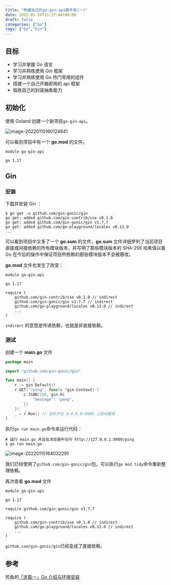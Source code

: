 ```yaml
---
title: "构建自己的go-gin-api脚手架(一)"
date: 2022-01-10T15:37:44+08:00
draft: false
categories: ["Go"]
tags: ["Go","Gin"]
---
```


## 目标

+ 学习并掌握 Go 语言
+ 学习并熟练使用 Gin 框架
+ 学习并熟练使用 Go 热门常用的组件
+ 搭建一个自己开箱即用的 api 框架
+ 锻炼自己的封装抽象能力

## 初始化

使用 Goland 创建一个新项目`go-gin-api`。

![image-20220110160124841](https://image.chance.fyi/image-20220110160124841.png)

可以看到项目中有一个 **go.mod** 的文件。

```
module go-gin-api

go 1.17
```

## Gin

### 安装

下载并安装 Gin ：

```shell
$ go get -u github.com/gin-gonic/gin
go get: added github.com/gin-contrib/sse v0.1.0
go get: added github.com/gin-gonic/gin v1.7.7
go get: added github.com/go-playground/locales v0.13.0
...
```

可以看到项目中又多了一个 **go.sum** 的文件，**go.sum** 文件详细罗列了当前项目直接或间接依赖的所有模块版本，并写明了那些模块版本的 SHA-256 哈希值以备 Go 在今后的操作中保证项目所依赖的那些模块版本不会被篡改。

**go.mod** 文件也发生了改变：

```
module go-gin-api

go 1.17

require (
	github.com/gin-contrib/sse v0.1.0 // indirect
	github.com/gin-gonic/gin v1.7.7 // indirect
	github.com/go-playground/locales v0.13.0 // indirect
	...
)
```

`indirect` 的意思是传递依赖，也就是非直接依赖。

### 测试

创建一个 **main.go** 文件

```go
package main

import "github.com/gin-gonic/gin"

func main() {
	r := gin.Default()
	r.GET("/ping", func(c *gin.Context) {
		c.JSON(200, gin.H{
			"message": "pong",
		})
	})
	_ = r.Run() // 监听并在 0.0.0.0:8080 上启动服务
}
```

执行`go run main.go`命令来运行代码：

```shell
# 运行 main.go 并且在浏览器中访问 http://127.0.0.1:8080/ping
$ go run main.go
```

![image-20220110164032291](https://image.chance.fyi/image-20220110164032291.png)

我们已经使用了`github.com/gin-gonic/gin`包，可以执行`go mod tidy`命令重新整理依赖。

再次查看 **go.mod** 文件

```
module go-gin-api

go 1.17

require github.com/gin-gonic/gin v1.7.7

require (
	github.com/gin-contrib/sse v0.1.0 // indirect
	github.com/go-playground/locales v0.13.0 // indirect
	...
)

```

`github.com/gin-gonic/gin`已经变成了直接依赖。

## 参考

煎鱼的[「连载一」Go 介绍与环境安装](https://eddycjy.com/posts/go/gin/2018-02-10-install/)





















